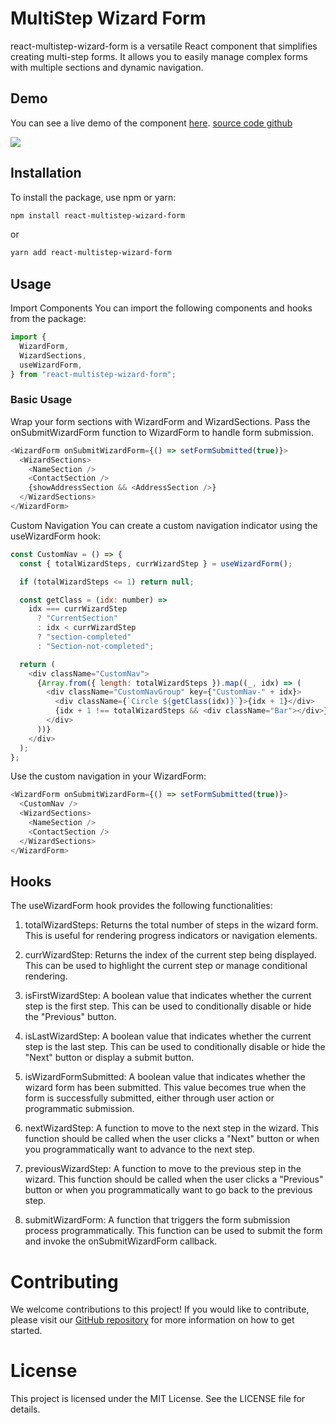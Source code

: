 # MultiStep Wizard Form

react-multistep-wizard-form is a versatile React component that simplifies creating multi-step forms. It allows you to easily manage complex forms with multiple sections and dynamic navigation.

## Demo

You can see a live demo of the component [here](https://react-multistep-wizard-form.vercel.app/). [source code github](https://github.com/mandepkumar/wizard-form-demo/tree/main)

![](https://github.com/mandepkumar/react-multistep-wizard-form/blob/main/src/assets/demo.gif)

## Installation

To install the package, use npm or yarn:

```bash
npm install react-multistep-wizard-form
```

or

```bash
yarn add react-multistep-wizard-form
```

## Usage

Import Components
You can import the following components and hooks from the package:

```javascript
import {
  WizardForm,
  WizardSections,
  useWizardForm,
} from "react-multistep-wizard-form";
```

### Basic Usage

Wrap your form sections with WizardForm and WizardSections. Pass the onSubmitWizardForm function to WizardForm to handle form submission.

```javascript
<WizardForm onSubmitWizardForm={() => setFormSubmitted(true)}>
  <WizardSections>
    <NameSection />
    <ContactSection />
    {showAddressSection && <AddressSection />}
  </WizardSections>
</WizardForm>
```

Custom Navigation
You can create a custom navigation indicator using the useWizardForm hook:

```javascript
const CustomNav = () => {
  const { totalWizardSteps, currWizardStep } = useWizardForm();

  if (totalWizardSteps <= 1) return null;

  const getClass = (idx: number) =>
    idx === currWizardStep
      ? "CurrentSection"
      : idx < currWizardStep
      ? "section-completed"
      : "Section-not-completed";

  return (
    <div className="CustomNav">
      {Array.from({ length: totalWizardSteps }).map((_, idx) => (
        <div className="CustomNavGroup" key={"CustomNav-" + idx}>
          <div className={`Circle ${getClass(idx)}`}>{idx + 1}</div>
          {idx + 1 !== totalWizardSteps && <div className="Bar"></div>}
        </div>
      ))}
    </div>
  );
};
```

Use the custom navigation in your WizardForm:

```javascript
<WizardForm onSubmitWizardForm={() => setFormSubmitted(true)}>
  <CustomNav />
  <WizardSections>
    <NameSection />
    <ContactSection />
  </WizardSections>
</WizardForm>
```

## Hooks

The useWizardForm hook provides the following functionalities:

1. totalWizardSteps: Returns the total number of steps in the wizard form. This is useful for rendering progress indicators or navigation elements.

2. currWizardStep: Returns the index of the current step being displayed. This can be used to highlight the current step or manage conditional rendering.

3. isFirstWizardStep: A boolean value that indicates whether the current step is the first step. This can be used to conditionally disable or hide the "Previous" button.

4. isLastWizardStep: A boolean value that indicates whether the current step is the last step. This can be used to conditionally disable or hide the "Next" button or display a submit button.

5. isWizardFormSubmitted: A boolean value that indicates whether the wizard form has been submitted. This value becomes true when the form is successfully submitted, either through user action or programmatic submission.

6. nextWizardStep: A function to move to the next step in the wizard. This function should be called when the user clicks a "Next" button or when you programmatically want to advance to the next step.

7. previousWizardStep: A function to move to the previous step in the wizard. This function should be called when the user clicks a "Previous" button or when you programmatically want to go back to the previous step.

8. submitWizardForm: A function that triggers the form submission process programmatically. This function can be used to submit the form and invoke the onSubmitWizardForm callback.

# Contributing

We welcome contributions to this project! If you would like to contribute, please visit our [GitHub repository](https://github.com/mandepkumar/react-multistep-wizard-form) for more information on how to get started.

# License

This project is licensed under the MIT License. See the LICENSE file for details.

